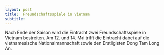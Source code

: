 ```yaml
---
layout: post
title:  Freundschaftsspiele in Vietnam
subtitle:  
---
```


Nach Ende der Saison wird die Eintracht zwei Freundschaftsspiele in Vietnam bestreiten. Am 12. und 14. Mai trifft die Eintracht dabei auf die vietnamesische Nationalmannschaft sowie den Erstligisten Dong Tam Long An.


